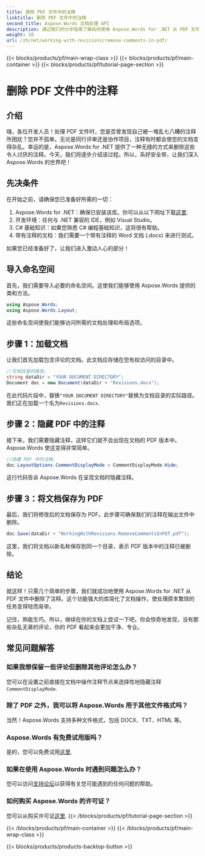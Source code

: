 ```yaml
---
title: 删除 PDF 文件中的注释
linktitle: 删除 PDF 文件中的注释
second_title: Aspose.Words 文档处理 API
description: 通过我们的分步指南了解如何使用 Aspose.Words for .NET 从 PDF 文件中删除注释。
weight: 10
url: /zh/net/working-with-revisions/remove-comments-in-pdf/
---
```


{{< blocks/products/pf/main-wrap-class >}}
{{< blocks/products/pf/main-container >}}
{{< blocks/products/pf/tutorial-page-section >}}

# 删除 PDF 文件中的注释

## 介绍

嗨，各位开发人员！处理 PDF 文件时，您是否曾发现自己被一堆乱七八糟的注释所困扰？您并不孤单。无论是同行评审还是协作项目，注释有时都会使您的文档变得杂乱。幸运的是，Aspose.Words for .NET 提供了一种无缝的方式来删除这些令人讨厌的注释。今天，我们将逐步介绍该过程。所以，系好安全带，让我们深入 Aspose.Words 的世界吧！

## 先决条件

在开始之前，请确保您已准备好所需的一切：

1.  Aspose.Words for .NET：确保已安装该库。你可以从以下网址下载[这里](https://releases.aspose.com/words/net/).
2. 开发环境：任何与 .NET 兼容的 IDE，例如 Visual Studio。
3. C# 基础知识：如果您熟悉 C# 编程基础知识，这将很有帮助。
4. 带有注释的文档：我们需要一个带有注释的 Word 文档 (.docx) 来进行测试。

如果您已经准备好了，让我们进入激动人心的部分！

## 导入命名空间

首先，我们需要导入必要的命名空间。这使我们能够使用 Aspose.Words 提供的类和方法。

```csharp
using Aspose.Words;
using Aspose.Words.Layout;
```

这些命名空间使我们能够访问所需的文档处理和布局选项。

## 步骤 1：加载文档

让我们首先加载包含评论的文档。此文档应存储在您有权访问的目录中。


```csharp
//文档目录的路径。
string dataDir = "YOUR DOCUMENT DIRECTORY";
Document doc = new Document(dataDir + "Revisions.docx");
```

在此代码片段中，替换`"YOUR DOCUMENT DIRECTORY"`替换为文档目录的实际路径。我们正在加载一个名为`Revisions.docx`.

## 步骤 2：隐藏 PDF 中的注释

接下来，我们需要隐藏注释，这样它们就不会出现在文档的 PDF 版本中。Aspose.Words 使这变得非常简单。

```csharp
//隐藏 PDF 中的注释。
doc.LayoutOptions.CommentDisplayMode = CommentDisplayMode.Hide;
```

这行代码告诉 Aspose.Words 在呈现文档时隐藏注释。

## 步骤 3：将文档保存为 PDF

最后，我们将修改后的文档保存为 PDF。此步骤可确保我们的注释在输出文件中删除。


```csharp
doc.Save(dataDir + "WorkingWithRevisions.RemoveCommentsInPdf.pdf");
```

这里，我们将文档以新名称保存到同一个目录，表示 PDF 版本中的注释已被删除。

## 结论

就这样！只需几个简单的步骤，我们就成功地使用 Aspose.Words for .NET 从 PDF 文件中删除了注释。这个功能强大的库简化了文档操作，使处理原本繁琐的任务变得轻而易举。

记住，熟能生巧。所以，继续在你的文档上尝试一下吧。你会惊奇地发现，没有那些杂乱无章的评论，你的 PDF 看起来会更加干净、专业。

## 常见问题解答

### 如果我想保留一些评论但删除其他评论怎么办？
您可以在设置之前直接在文档中操作注释节点来选择性地隐藏注释`CommentDisplayMode`.

### 除了 PDF 之外，我可以将 Aspose.Words 用于其他文件格式吗？
当然！Aspose.Words 支持多种文件格式，包括 DOCX、TXT、HTML 等。

### Aspose.Words 有免费试用版吗？
是的，您可以免费试用[这里](https://releases.aspose.com/).

### 如果在使用 Aspose.Words 时遇到问题怎么办？
您可以访问[支持论坛](https://forum.aspose.com/c/words/8)以获得有关您可能遇到的任何问题的帮助。

### 如何购买 Aspose.Words 的许可证？
您可以从购买许可证[这里](https://purchase.aspose.com/buy).
{{< /blocks/products/pf/tutorial-page-section >}}

{{< /blocks/products/pf/main-container >}}
{{< /blocks/products/pf/main-wrap-class >}}

{{< blocks/products/products-backtop-button >}}
